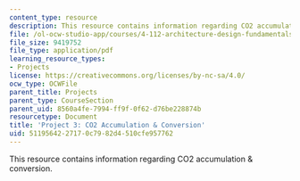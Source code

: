 ```yaml
---
content_type: resource
description: This resource contains information regarding CO2 accumulation & conversion.
file: /ol-ocw-studio-app/courses/4-112-architecture-design-fundamentals-i-nano-machines-fall-2012/5119564227170c7982d4510cfe957762_MIT4_112F12_Doc_Ex3.pdf
file_size: 9419752
file_type: application/pdf
learning_resource_types:
- Projects
license: https://creativecommons.org/licenses/by-nc-sa/4.0/
ocw_type: OCWFile
parent_title: Projects
parent_type: CourseSection
parent_uid: 8560a4fe-7994-ff9f-0f62-d76be228874b
resourcetype: Document
title: 'Project 3: CO2 Accumulation & Conversion'
uid: 51195642-2717-0c79-82d4-510cfe957762
---
```

This resource contains information regarding CO2 accumulation & conversion.